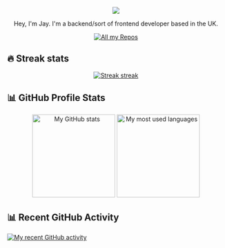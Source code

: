 <p align="center">
  <a href="#"><img src="https://readme-typing-svg.herokuapp.com?color=%2359A9FF&center=true&lines=BACKEND+DEVELOPER;HARDSTUCK+ASCENDANT" /></a>
</p>

<p align="center">
   Hey, I'm Jay. I'm a backend/sort of frontend developer based in the UK. <br/>
</p>  

<p align="center">
  <a href="https://github.com/SyntheticJay?tab=repositories"><img alt="All my Repos" src="https://shields.io/badge/-All%20my%20Repos-3d3d3d?style=for-the-badge" /></a>
</p>

## 🔥 Streak stats

<p align="center">
  <a href="#"><img alt="Streak streak" src="https://github-readme-streak-stats.herokuapp.com/?user=SyntheticJay&theme=default&hide_border=true&background=3d3d3d&stroke=59A9FF&ring=59A9FF&fire=59A9FF&currStreakNum=white&sideNums=white&currStreakLabel=white&sideLabels=white&dates=59A9FF"/></a>
</p>

## 📊 GitHub Profile Stats

<p align="center">
  <a href="#"><img alt="My GitHub stats" src="https://github-readme-stats.vercel.app/api/?username=SyntheticJay&show_icons=true&count_private=true&theme=react&hide_border=true&bg_color=3d3d3d&title_color=59A9FF&icon_color=59A9FF" height="192px" /></a>
<a href="#"><img alt="My most used languages" src="https://github-readme-stats.vercel.app/api/top-langs/?username=SyntheticJay&langs_count=8&layout=compact&theme=react&hide_border=true&bg_color=3d3d3d&title_color=59A9FF&icon_color=59A9FF" height="192px" /></a>
<br />  
</p>

<!-- https://github.com/ashutosh00710/github-readme-activity-graph -->
## 📊 Recent GitHub Activity

<a href="#"><img alt="My recent GitHub activity" src="https://activity-graph.herokuapp.com/graph?username=SyntheticJay&bg_color=3d3d3d&color=59A9FF&line=59A9FF&point=ffffff&hide_border=true&area_color=59A9FF&area=true" /></a>
<br />
